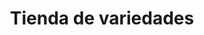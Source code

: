 ---
title: "Tienda de variedades"
url: /ciudad-satelite/tienda-de-variedades-calle-8/
shop: comodidad
---